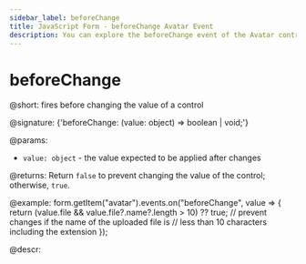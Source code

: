 ```yaml
---
sidebar_label: beforeChange
title: JavaScript Form - beforeChange Avatar Event 
description: You can explore the beforeChange event of the Avatar control of Form in the documentation of the DHTMLX JavaScript UI library. Browse developer guides and API reference, try out code examples and live demos, and download a free 30-day evaluation version of DHTMLX Suite.
---
```


# beforeChange

@short: fires before changing the value of a control

@signature: {'beforeChange: (value: object) => boolean | void;'} 

@params: 

- `value: object` - the value expected to be applied after changes 

@returns:
Return `false` to prevent changing the value of the control; otherwise, `true`.

@example:
form.getItem("avatar").events.on("beforeChange", value => {
    return (value.file && value.file?.name?.length > 10) ?? true; 
    // prevent changes if the name of the uploaded file is 
    // less than 10 characters including the extension 
});

@descr: